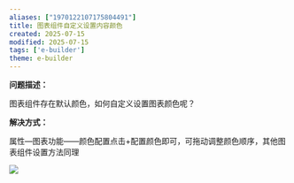 ```yaml
---
aliases: ["1970122107175804491"]
title: 图表组件自定义设置内容颜色
created: 2025-07-15
modified: 2025-07-15
tags: ['e-builder']
theme: e-builder
---
```


**问题描述：**

图表组件存在默认颜色，如何自定义设置图表颜色呢？

**解决方式：**

属性—图表功能——颜色配置点击+配置颜色即可，可拖动调整颜色顺序，其他图表组件设置方法同理

![](e8c321bbf73bfade0a86f14e3911d0d0.jpg)